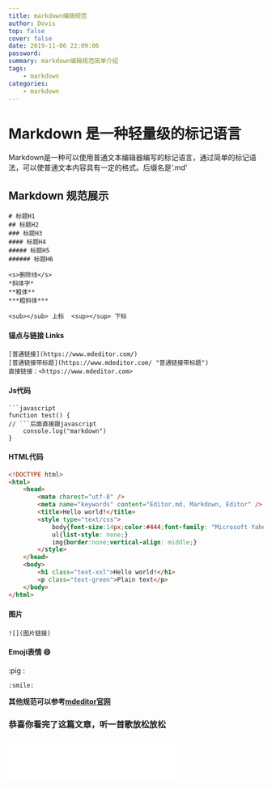 ```yaml
---
title: markdown编辑规范
author: Dovis
top: false
cover: false
date: 2019-11-06 22:09:06
password:
summary: markdown编辑规范简单介绍
tags:
    - markdown
categories:
    - markdown
---
```

# Markdown 是一种轻量级的标记语言

Markdown是一种可以使用普通文本编辑器编写的标记语言，通过简单的标记语法，可以使普通文本内容具有一定的格式。后缀名是‘.md'

## Markdown 规范展示

```
# 标题H1
## 标题H2
### 标题H3
#### 标题H4
##### 标题H5
###### 标题H6

<s>删除线</s>
*斜体字*
**粗体**
***粗斜体***

<sub></sub> 上标  <sup></sup> 下标
```

#### 锚点与链接 Links

```
[普通链接](https://www.mdeditor.com/)
[普通链接带标题](https://www.mdeditor.com/ "普通链接带标题")
直接链接：<https://www.mdeditor.com>

```

#### Js代码

```
```javascript
function test() {
// ```后面直接跟javascript
    console.log("markdown")
}
```

#### HTML代码

```html
<!DOCTYPE html>
<html>
    <head>
        <mate charest="utf-8" />
        <meta name="keywords" content="Editor.md, Markdown, Editor" />
        <title>Hello world!</title>
        <style type="text/css">
            body{font-size:14px;color:#444;font-family: "Microsoft Yahei", Tahoma, "Hiragino Sans GB", Arial;background:#fff;}
            ul{list-style: none;}
            img{border:none;vertical-align: middle;}
        </style>
    </head>
    <body>
        <h1 class="text-xxl">Hello world!</h1>
        <p class="text-green">Plain text</p>
    </body>
</html>
```

#### 图片

```
![](图片链接)
```
#### Emoji表情 :smile:
:pig :

```
:smile:

```
**其他规范可以参考[mdeditor官网](https://www.mdeditor.com/)**

### 恭喜你看完了这篇文章，听一首歌放松放松

<iframe frameborder="no" border="0" marginwidth="0" marginheight="0" width=330 height=86 src="//music.163.com/outchain/player?type=2&id=530715220&auto=1&height=66"></iframe>

